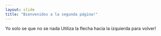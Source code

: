 ```yaml
---
layout: slide
title: "Bienvenidos a la segunda página!"
---
```

Yo solo se que no se nada
Utiliza la flecha hacia la izquierda para volver!

